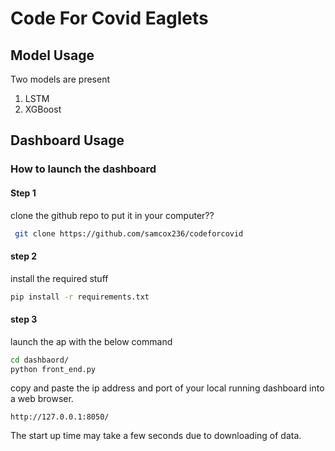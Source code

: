 # Code For Covid Eaglets

## Model Usage
Two models are present
1. LSTM
2. XGBoost



## Dashboard Usage

### How to launch the dashboard

#### Step 1
clone the github repo to put it in your computer??

``` bash
 git clone https://github.com/samcox236/codeforcovid
 ```

#### step 2
install the required stuff

``` bash
pip install -r requirements.txt
```

#### step 3

launch the ap with the below command

``` bash
cd dashbaord/
python front_end.py
```

copy and paste the ip address and port of your local running dashboard into a web browser.

``` http://127.0.0.1:8050/ ```

The start up time may take a few seconds due to downloading of data.
